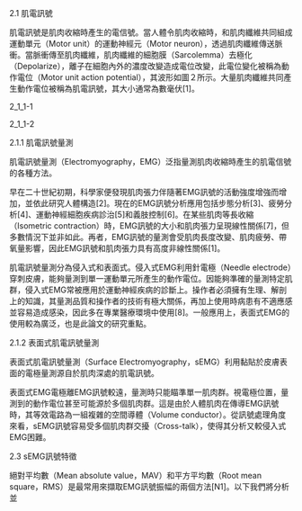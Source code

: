 
2.1 肌電訊號

肌電訊號是肌肉收縮時產生的電信號。當人體令肌肉收縮時，和肌肉纖維共同組成運動單元（Motor unit）的運動神經元（Motor neuron），透過肌肉纖維傳送脈衝。當脈衝傳至肌肉纖維，肌肉纖維的細胞膜（Sarcolemma）去極化（Depolarize），離子在細胞內外的濃度改變造成電位改變，此電位變化被稱為動作電位（Motor unit action potential），其波形如圖２所示。大量肌肉纖維共同產生動作電位被稱為肌電訊號，其大小通常為數毫伏[1]。

2_1_1-1

2_1_1-2

2.1.1 肌電訊號量測

肌電訊號量測（Electromyography，EMG）泛指量測肌肉收縮時產生的肌電信號的各種方法。

早在二十世紀初期，科學家便發現肌肉張力伴隨著EMG訊號的活動強度增強而增加，並依此研究人體構造[2]。現在的EMG訊號分析應用包括步態分析[3]、疲勞分析[4]、運動神經細胞疾病診治[5]和義肢控制[6]。在某些肌肉等長收縮（Isometric contraction）時，EMG訊號的大小和肌肉張力呈現線性關係[7]，但多數情況下並非如此。再者，EMG訊號的量測會受肌肉長度改變、肌肉疲勞、帶氧量影響，因此EMG訊號和肌肉張力具有高度非線性關係[1]。


肌電訊號量測分為侵入式和表面式。侵入式EMG利用針電極（Needle electrode）穿刺皮膚，能夠量測到單一運動單元所產生的動作電位。因能夠準確的量測特定肌群，侵入式EMG常被應用於運動神經疾病的診斷上。操作者必須擁有生理、解剖上的知識，其量測品質和操作者的技術有極大關係，再加上使用時病患有不適應感並容易造成感染，因此多在專業醫療環境中使用[8]。一般應用上，表面式EMG的使用較為廣泛，也是此論文的研究重點。


2.1.2 表面式肌電訊號量測

表面式肌電訊號量測（Surface Electromyography，sEMG）利用黏貼於皮膚表面的電極量測源自於肌肉深處的肌電訊號。

表面式EMG電極離EMG訊號較遠，量測時只能瞄準單一肌肉群。視電極位置，量測到的動作電位甚至可能源於多個肌肉群。這是由於人體肌肉在傳導EMG訊號時，其等效電路為一組複雜的空間導體（Volume conductor）。從訊號處理角度來看，sEMG訊號容易受多個肌肉群交擾（Cross-talk），使得其分析又較侵入式EMG困難。






2.3 sEMG訊號特徵


絕對平均數（Mean absolute value，MAV）和平方平均數（Root mean square，RMS）是最常用來擷取EMG訊號振幅的兩個方法[N1]。以下我們將分析並
